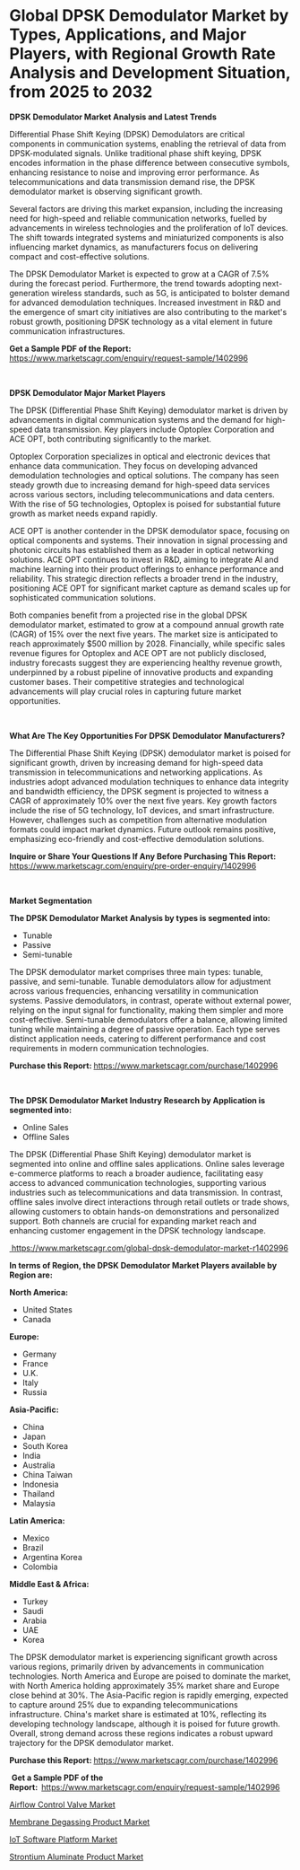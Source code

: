 <p><h1>Global DPSK Demodulator Market by Types, Applications, and Major Players, with Regional Growth Rate Analysis and Development Situation, from 2025 to 2032</h1></p><p><strong>DPSK Demodulator Market Analysis and Latest Trends</strong></p>
<p><p>Differential Phase Shift Keying (DPSK) Demodulators are critical components in communication systems, enabling the retrieval of data from DPSK-modulated signals. Unlike traditional phase shift keying, DPSK encodes information in the phase difference between consecutive symbols, enhancing resistance to noise and improving error performance. As telecommunications and data transmission demand rise, the DPSK demodulator market is observing significant growth.</p><p>Several factors are driving this market expansion, including the increasing need for high-speed and reliable communication networks, fuelled by advancements in wireless technologies and the proliferation of IoT devices. The shift towards integrated systems and miniaturized components is also influencing market dynamics, as manufacturers focus on delivering compact and cost-effective solutions.</p><p>The DPSK Demodulator Market is expected to grow at a CAGR of 7.5% during the forecast period. Furthermore, the trend towards adopting next-generation wireless standards, such as 5G, is anticipated to bolster demand for advanced demodulation techniques. Increased investment in R&D and the emergence of smart city initiatives are also contributing to the market's robust growth, positioning DPSK technology as a vital element in future communication infrastructures.</p></p>
<p><strong>Get a Sample PDF of the Report:&nbsp;</strong> <a href="https://www.marketscagr.com/enquiry/request-sample/1402996?utm_campaign=2031&utm_medium=2&utm_source=Github&utm_content=ia&utm_term=28032025&utm_id=dpsk-demodulator">https://www.marketscagr.com/enquiry/request-sample/1402996</a></p>
<p>&nbsp;</p>
<p><strong>DPSK Demodulator Major Market Players</strong></p>
<p><p>The DPSK (Differential Phase Shift Keying) demodulator market is driven by advancements in digital communication systems and the demand for high-speed data transmission. Key players include Optoplex Corporation and ACE OPT, both contributing significantly to the market.</p><p>Optoplex Corporation specializes in optical and electronic devices that enhance data communication. They focus on developing advanced demodulation technologies and optical solutions. The company has seen steady growth due to increasing demand for high-speed data services across various sectors, including telecommunications and data centers. With the rise of 5G technologies, Optoplex is poised for substantial future growth as market needs expand rapidly.</p><p>ACE OPT is another contender in the DPSK demodulator space, focusing on optical components and systems. Their innovation in signal processing and photonic circuits has established them as a leader in optical networking solutions. ACE OPT continues to invest in R&D, aiming to integrate AI and machine learning into their product offerings to enhance performance and reliability. This strategic direction reflects a broader trend in the industry, positioning ACE OPT for significant market capture as demand scales up for sophisticated communication solutions.</p><p>Both companies benefit from a projected rise in the global DPSK demodulator market, estimated to grow at a compound annual growth rate (CAGR) of 15% over the next five years. The market size is anticipated to reach approximately $500 million by 2028. Financially, while specific sales revenue figures for Optoplex and ACE OPT are not publicly disclosed, industry forecasts suggest they are experiencing healthy revenue growth, underpinned by a robust pipeline of innovative products and expanding customer bases. Their competitive strategies and technological advancements will play crucial roles in capturing future market opportunities.</p></p>
<p>&nbsp;</p>
<p><strong>What Are The Key Opportunities For DPSK Demodulator Manufacturers?</strong></p>
<p><p>The Differential Phase Shift Keying (DPSK) demodulator market is poised for significant growth, driven by increasing demand for high-speed data transmission in telecommunications and networking applications. As industries adopt advanced modulation techniques to enhance data integrity and bandwidth efficiency, the DPSK segment is projected to witness a CAGR of approximately 10% over the next five years. Key growth factors include the rise of 5G technology, IoT devices, and smart infrastructure. However, challenges such as competition from alternative modulation formats could impact market dynamics. Future outlook remains positive, emphasizing eco-friendly and cost-effective demodulation solutions.</p></p>
<p><strong>Inquire or Share Your Questions If Any Before Purchasing This Report:</strong> <a href="https://www.marketscagr.com/enquiry/pre-order-enquiry/1402996?utm_campaign=2031&utm_medium=2&utm_source=Github&utm_content=ia&utm_term=28032025&utm_id=dpsk-demodulator">https://www.marketscagr.com/enquiry/pre-order-enquiry/1402996</a></p>
<p>&nbsp;</p>
<p><strong>Market Segmentation</strong></p>
<p><strong>The DPSK Demodulator Market Analysis by types is segmented into:</strong></p>
<p><ul><li>Tunable</li><li>Passive</li><li>Semi-tunable</li></ul></p>
<p><p>The DPSK demodulator market comprises three main types: tunable, passive, and semi-tunable. Tunable demodulators allow for adjustment across various frequencies, enhancing versatility in communication systems. Passive demodulators, in contrast, operate without external power, relying on the input signal for functionality, making them simpler and more cost-effective. Semi-tunable demodulators offer a balance, allowing limited tuning while maintaining a degree of passive operation. Each type serves distinct application needs, catering to different performance and cost requirements in modern communication technologies.</p></p>
<p><strong>Purchase this Report:&nbsp;</strong><a href="https://www.marketscagr.com/purchase/1402996?utm_campaign=2031&utm_medium=2&utm_source=Github&utm_content=ia&utm_term=28032025&utm_id=dpsk-demodulator">https://www.marketscagr.com/purchase/1402996</a></p>
<p>&nbsp;</p>
<p><strong>The DPSK Demodulator Market Industry Research by Application is segmented into:</strong></p>
<p><ul><li>Online Sales</li><li>Offline Sales</li></ul></p>
<p><p>The DPSK (Differential Phase Shift Keying) demodulator market is segmented into online and offline sales applications. Online sales leverage e-commerce platforms to reach a broader audience, facilitating easy access to advanced communication technologies, supporting various industries such as telecommunications and data transmission. In contrast, offline sales involve direct interactions through retail outlets or trade shows, allowing customers to obtain hands-on demonstrations and personalized support. Both channels are crucial for expanding market reach and enhancing customer engagement in the DPSK technology landscape.</p></p>
<p><a href="https://www.marketscagr.com/global-dpsk-demodulator-market-r1402996?utm_campaign=2031&utm_medium=2&utm_source=Github&utm_content=ia&utm_term=28032025&utm_id=dpsk-demodulator">&nbsp;https://www.marketscagr.com/global-dpsk-demodulator-market-r1402996</a></p>
<p><strong>In terms of Region, the DPSK Demodulator Market Players available by Region are:</strong></p>
<p>
    <p> <strong> North America: </strong>
        <ul>
            <li>United States</li>
            <li>Canada</li>
        </ul>
        </p> 
    <p> <strong> Europe: </strong>
        <ul>
            <li>Germany</li>
            <li>France</li>
            <li>U.K.</li>
            <li>Italy</li>
            <li>Russia</li>
        </ul>
        </p> 
    <p> <strong> Asia-Pacific: </strong>
        <ul>
            <li>China</li>
            <li>Japan</li>
            <li>South Korea</li>
            <li>India</li>
            <li>Australia</li>
            <li>China Taiwan</li>
            <li>Indonesia</li>
            <li>Thailand</li>
            <li>Malaysia</li>
        </ul>
        </p> 
    <p> <strong> Latin America: </strong>
        <ul>
            <li>Mexico</li>
            <li>Brazil</li>
            <li>Argentina Korea</li>
            <li>Colombia</li>
        </ul>
        </p> 
    <p> <strong> Middle East & Africa: </strong>
        <ul>
            <li>Turkey</li>
            <li>Saudi</li>
            <li>Arabia</li>
            <li>UAE</li>
            <li>Korea</li>
        </ul>
    </p>
    </p>
<p><p>The DPSK demodulator market is experiencing significant growth across various regions, primarily driven by advancements in communication technologies. North America and Europe are poised to dominate the market, with North America holding approximately 35% market share and Europe close behind at 30%. The Asia-Pacific region is rapidly emerging, expected to capture around 25% due to expanding telecommunications infrastructure. China's market share is estimated at 10%, reflecting its developing technology landscape, although it is poised for future growth. Overall, strong demand across these regions indicates a robust upward trajectory for the DPSK demodulator market.</p></p>
<p><strong>Purchase this Report: </strong><a href="https://www.marketscagr.com/purchase/1402996?utm_campaign=2031&utm_medium=2&utm_source=Github&utm_content=ia&utm_term=28032025&utm_id=dpsk-demodulator">https://www.marketscagr.com/purchase/1402996</a></p>
<p>&nbsp;<strong>Get a Sample PDF of the Report:&nbsp;&nbsp;</strong><a href="https://www.marketscagr.com/enquiry/request-sample/1402996?utm_campaign=2031&utm_medium=2&utm_source=Github&utm_content=ia&utm_term=28032025&utm_id=dpsk-demodulator">https://www.marketscagr.com/enquiry/request-sample/1402996</a></p>
<p><strong></strong></p>
<p><p><a href="https://github.com/PeterParrish5/Market-Research-Report-List-7/blob/main/airflow-control-valve-market.md?utm_campaign=2031&utm_medium=2&utm_source=Github&utm_content=ia&utm_term=28032025&utm_id=dpsk-demodulator">Airflow Control Valve Market</a></p><p><a href="https://github.com/wileonie19657/Market-Research-Report-List-1/blob/main/membrane-degassing-product-market.md?utm_campaign=2031&utm_medium=2&utm_source=Github&utm_content=ia&utm_term=28032025&utm_id=dpsk-demodulator">Membrane Degassing Product Market</a></p><p><a href="https://github.com/aloyoarmahvr/Market-Research-Report-List-1/blob/main/iot-software-platform-market.md?utm_campaign=2031&utm_medium=2&utm_source=Github&utm_content=ia&utm_term=28032025&utm_id=dpsk-demodulator">IoT Software Platform Market</a></p><p><a href="https://github.com/balbajagatr1/Market-Research-Report-List-1/blob/main/strontium-aluminate-product-market.md?utm_campaign=2031&utm_medium=2&utm_source=Github&utm_content=ia&utm_term=28032025&utm_id=dpsk-demodulator">Strontium Aluminate Product Market</a></p></p>